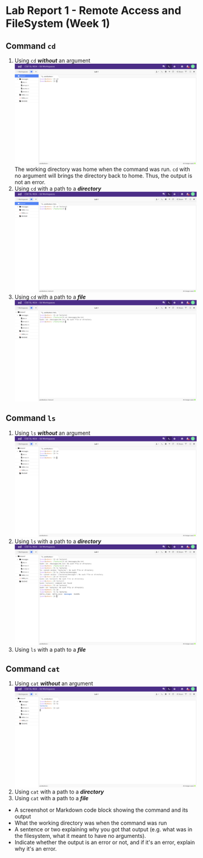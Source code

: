 # Lab Report 1 - Remote Access and FileSystem (Week 1)
## Command `cd`
1. Using `cd` ***without*** an argument
![Image](cd.png)
The working directory was home when the command was run. `cd` with no argument will brings the directory back to home. Thus, the output is not an error.
3. Using `cd` with a path to a ***directory***
![Image](cdlecture1.png)
5. Using `cd` with a path to a ***file***
![Image](cdfile.png)

## Command `ls`
1. Using `ls` ***without*** an argument
![Image](ls.png)
3. Using `ls` with a path to a ***directory***
![Image](lslecture1.png)
5. Using `ls` with a path to a ***file***

## Command `cat`
1. Using `cat` ***without*** an argument
![Image](cat.png)
3. Using `cat` with a path to a ***directory***
4. Using `cat` with a path to a ***file***

* A screenshot or Markdown code block showing the command and its output
* What the working directory was when the command was run
* A sentence or two explaining why you got that output (e.g. what was in the filesystem, what it meant to have no arguments).
* Indicate whether the output is an error or not, and if it's an error, explain why it's an error.
